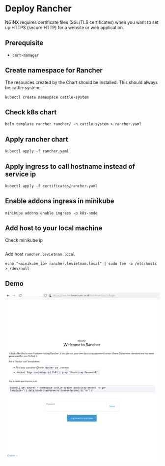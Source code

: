 # Deploy Rancher

NGINX requires certificate files (SSL/TLS certificates) when you want to set up HTTPS (secure HTTP) for a website or web application.
## Prerequisite
- ```cert-manager``` 

## Create namespace for Rancher
The resources created by the Chart should be installed. This should always be cattle-system:
```
kubectl create namespace cattle-system
```

## Check k8s chart
```
helm template rancher rancher/ -n cattle-system > rancher.yaml
```

## Apply rancher chart 
```
kubectl apply -f rancher.yaml
```

## Apply ingress to call hostname instead of service ip
```
kubectl apply -f certificates/rancher.yaml
```

## Enable addons ingress in minikube
```
minikube addons enable ingress -p k8s-node
```

## Add host to your local machine
Check minikube ip
```minikube ip -p k8s-node
```

Add host ```rancher.levietnam.local```
```
echo "<minikube_ip> rancher.levietnam.local" | sudo tee -a /etc/hosts > /dev/null
```


## Demo
![Alt text](images/rancher.png)

